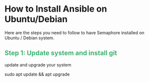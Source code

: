 <h1>How to Install Ansible on Ubuntu/Debian</h1>
Here are the steps you need to follow to have Semaphore installed on Ubuntu / Debian system.
<h2 style="color:MediumSeaGreen;">Step 1: Update system and install git</h2>

<p>update and upgrade your system</p>
<p>sudo apt update && apt upgrade</p>
